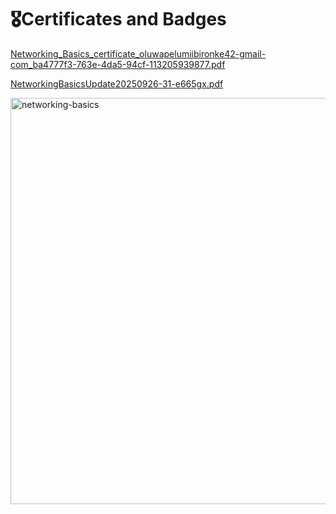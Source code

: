 # 🎖️Certificates and Badges


[Networking_Basics_certificate_oluwapelumiibironke42-gmail-com_ba4777f3-763e-4da5-94cf-113205939877.pdf](https://github.com/user-attachments/files/22564218/Networking_Basics_certificate_oluwapelumiibironke42-gmail-com_ba4777f3-763e-4da5-94cf-113205939877.pdf)

[NetworkingBasicsUpdate20250926-31-e665gx.pdf](https://github.com/user-attachments/files/22564224/NetworkingBasicsUpdate20250926-31-e665gx.pdf)


<img width="650" height="650" alt="networking-basics" src="https://github.com/user-attachments/assets/c82f8d6d-829f-4bac-9360-47d7b183e48a" />
